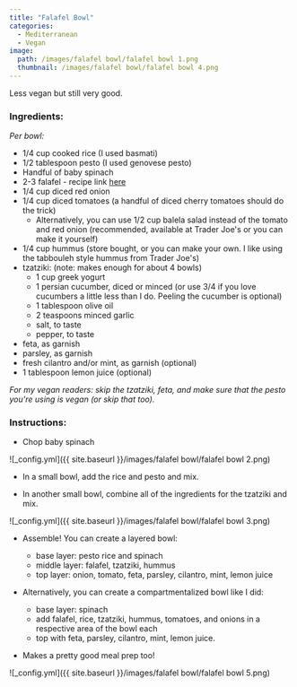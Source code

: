 ```yaml
---
title: "Falafel Bowl"
categories:
  - Mediterranean
  - Vegan
image:
  path: /images/falafel bowl/falafel bowl 1.png
  thumbnail: /images/falafel bowl/falafel bowl 4.png
---
```



Less vegan but still very good.


### Ingredients:

_Per bowl:_

* 1/4 cup cooked rice (I used basmati)
* 1/2 tablespoon pesto (I used genovese pesto)
* Handful of baby spinach
* 2-3 falafel - recipe link [here](https://prernaadvani.github.io/mediterranean/vegan/baked-falafel/)
* 1/4 cup diced red onion
* 1/4 cup diced tomatoes (a handful of diced cherry tomatoes should do the trick)
  - Alternatively, you can use 1/2 cup balela salad instead of the tomato and red onion (recommended, available at Trader Joe's or you can make it yourself)
* 1/4 cup hummus (store bought, or you can make your own. I like using the tabbouleh style hummus from Trader Joe's)
* tzatziki: (note: makes enough for about 4 bowls)
  - 1 cup greek yogurt
  - 1 persian cucumber, diced or minced (or use 3/4 if you love cucumbers a little less than I do. Peeling the cucumber is optional)
  - 1 tablespoon olive oil
  - 2 teaspoons minced garlic
  - salt, to taste
  - pepper, to taste
* feta, as garnish
* parsley, as garnish
* fresh cilantro and/or mint, as garnish (optional)
* 1 tablespoon lemon juice (optional)

_For my vegan readers: skip the tzatziki, feta, and make sure that the pesto you're using is vegan (or skip that too)._

### Instructions:

* Chop baby spinach 

![_config.yml]({{ site.baseurl }}/images/falafel bowl/falafel bowl 2.png)

* In a small bowl, add the rice and pesto and mix.

* In another small bowl, combine all of the ingredients for the tzatziki and mix.

![_config.yml]({{ site.baseurl }}/images/falafel bowl/falafel bowl 3.png)

* Assemble! You can create a layered bowl:

  - base layer: pesto rice and spinach
  - middle layer: falafel, tzatziki, hummus
  - top layer: onion, tomato, feta, parsley, cilantro, mint, lemon juice
  
* Alternatively, you can create a compartmentalized bowl like I did:

  - base layer: spinach
  - add falafel, rice, tzatziki, hummus, tomatoes, and onions in a respective area of the bowl each
  - top with feta, parsley, cilantro, mint, lemon juice.


* Makes a pretty good meal prep too!


![_config.yml]({{ site.baseurl }}/images/falafel bowl/falafel bowl 5.png)
